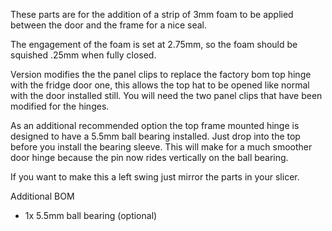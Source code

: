 These parts are for the addition of a strip of 3mm foam to be applied between the door and the frame for a nice seal.

The engagement of the foam is set at 2.75mm, so the foam should be squished .25mm when fully closed. 

Version modifies the the panel clips to replace the factory bom top hinge with the fridge door one, this allows the top hat to be opened like normal with the door installed still. 
You will need the two panel clips that have been modified for the hinges. 

As an additional recommended option the top frame mounted hinge is designed to have a 5.5mm ball bearing installed. Just drop into the top before you install the bearing sleeve. This will make for a much smoother door hinge because the pin now rides vertically on the ball bearing.

If you want to make this a left swing just mirror the parts in your slicer. 

Additional BOM
 - 1x 5.5mm ball bearing (optional)